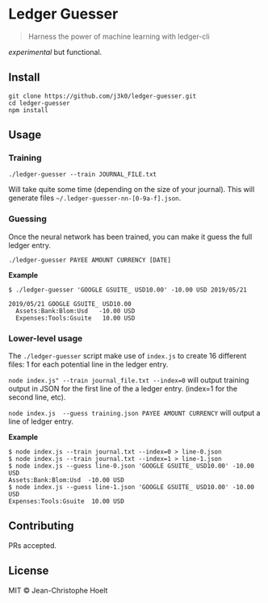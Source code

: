 # Ledger Guesser

> Harness the power of machine learning with ledger-cli

_experimental_ but functional.

## Install

```
git clone https://github.com/j3k0/ledger-guesser.git
cd ledger-guesser
npm install
```

## Usage

### Training

```
./ledger-guesser --train JOURNAL_FILE.txt
```

Will take quite some time (depending on the size of your journal). This will
generate files `~/.ledger-guesser-nn-[0-9a-f].json`.

### Guessing

Once the neural network has been trained, you can make it guess the full ledger
entry.

```
./ledger-guesser PAYEE AMOUNT CURRENCY [DATE]
```

**Example**

```
$ ./ledger-guesser 'GOOGLE GSUITE_ USD10.00' -10.00 USD 2019/05/21

2019/05/21 GOOGLE GSUITE_ USD10.00
  Assets:Bank:Blom:Usd   -10.00 USD
  Expenses:Tools:Gsuite   10.00 USD

```

### Lower-level usage

The `./ledger-guesser` script make use of `index.js` to create 16 different
files: 1 for each potential line in the ledger entry.

`node index.js" --train journal_file.txt --index=0` will output training output
in JSON for the first line of the a ledger entry. (index=1 for the second line,
etc).

`node index.js  --guess training.json PAYEE AMOUNT CURRENCY` will output a line
of ledger entry.

**Example**

```
$ node index.js --train journal.txt --index=0 > line-0.json
$ node index.js --train journal.txt --index=1 > line-1.json
$ node index.js --guess line-0.json 'GOOGLE GSUITE_ USD10.00' -10.00 USD
Assets:Bank:Blom:Usd  -10.00 USD
$ node index.js --guess line-1.json 'GOOGLE GSUITE_ USD10.00' -10.00 USD
Expenses:Tools:Gsuite  10.00 USD
```

## Contributing

PRs accepted.

## License

MIT © Jean-Christophe Hoelt
